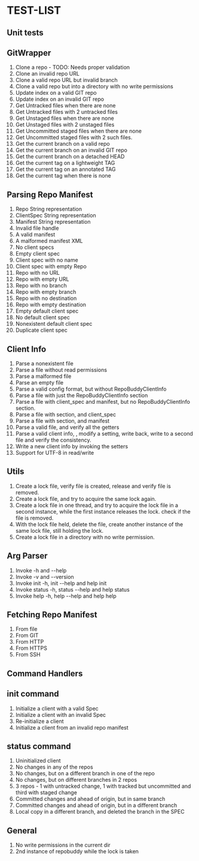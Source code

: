 TEST-LIST
=========

Unit tests
----------

GitWrapper
----------
1.  Clone a repo - TODO: Needs proper validation
2.  Clone an invalid repo URL
3.  Clone a valid repo URL but invalid branch
4.  Clone a valid repo but into a directory with no write permissions
5.  Update index on a valid GIT repo
6.  Update index on an invalid GIT repo
7.  Get Untracked files when there are none
8.  Get Untracked files with 2 untracked files
9.  Get Unstaged files when there are none
10. Get Unstaged files with 2 unstaged files
11. Get Uncommitted staged files when there are none
12. Get Uncommitted staged files with 2 such files.
13. Get the current branch on a valid repo
14. Get the current branch on an invalid GIT repo
15. Get the current branch on a detached HEAD
16. Get the current tag on a lightweight TAG
17. Get the current tag on an annotated TAG
18. Get the current tag when there is none

Parsing Repo Manifest
---------------------
1.  Repo String representation
2.  ClientSpec String representation
3.  Manifest String representation
4.  Invalid file handle
5.  A valid manifest
6.  A malformed manifest XML
7.  No client specs
8.  Empty client spec
9.  Client spec with no name
10. Client spec with empty Repo
11. Repo with no URL
12. Repo with empty URL
13. Repo with no branch
14. Repo with empty branch
15. Repo with no destination
16. Repo with empty destination
17. Empty default client spec
18. No default client spec
19. Nonexistent default client spec
20. Duplicate client spec

Client Info
-----------
1.  Parse a nonexistent file
2.  Parse a file without read permissions
3.  Parse a malformed file
4.  Parse an empty file
5.  Parse a valid config format, but without RepoBuddyClientInfo
6.  Parse a file with just the RepoBuddyClientInfo section
7.  Parse a file with client_spec and manifest, but no RepoBuddyClientInfo
    section.
8.  Parse a file with section, and client_spec
9.  Parse a file with section, and manifest
10. Parse a valid file, and verify all the getters
11. Parse a valid client info, , modify a setting, write back, write to a
    second file and verify the consistency.
12. Write a new client info by invoking the setters
13. Support for UTF-8 in read/write

Utils
-----
1.  Create a lock file, verify file is created, release and verify file is
    removed.
2.  Create a lock file, and try to acquire the same lock again.
3.  Create a lock file in one thread, and try to acquire the lock file in a
    second instance, while the first instance releases the lock.
    check if the file is removed.
4.  With the lock file held, delete the file, create another instance of the
    same lock file, still holding the lock.
5.  Create a lock file in a directory with no write permission.

Arg Parser
----------
1.  Invoke -h and --help
2.  Invoke -v and --version
3.  Invoke init -h, init --help and help init
4.  Invoke status -h, status --help and help status
5.  Invoke help -h, help --help and help help

Fetching Repo Manifest
----------------------
1.  From file
2.  From GIT
3.  From HTTP
4.  From HTTPS
5.  From SSH

Command Handlers
----------------

init command
------------
1.  Initialize a client with a valid Spec
2.  Initialize a client with an invalid Spec
3.  Re-initialize a client
4.  Initialize a client from an invalid repo manifest

status command
--------------
1.  Uninitialized client
2.  No changes in any of the repos
3.  No changes, but on a different branch in one of the repo
4.  No changes, but on different branches in 2 repos
5.  3 repos - 1 with untracked change, 1 with tracked but uncommitted and
    third with staged change
6.  Committed changes and ahead of origin, but in same branch
7.  Committed changes and ahead of origin, but in a different branch
8.  Local copy in a different branch, and deleted the branch in the SPEC

General
-------
1.  No write permissions in the current dir
2.  2nd instance of repobuddy while the lock is taken

